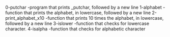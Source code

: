 0-putchar -program that prints _putchar, followed by a new line
1-alphabet -function that prints the alphabet, in lowercase, followed by a new line
2-print_alphabet_x10 -function that prints 10 times the alphabet, in lowercase, followed by a new line
3-islower -function that checks for lowercase character.
4-isalpha -function that checks for alphabetic character
